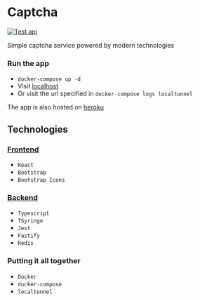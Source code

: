 # Captcha

[![Test api](https://github.com/nicola-bovolato/captcha/actions/workflows/test-api.yaml/badge.svg?branch=master)](https://github.com/nicola-bovolato/captcha/actions/workflows/test-api.yaml)


Simple captcha service powered by modern technologies

### Run the app

 - `docker-compose up -d`
 - Visit [localhost](http://localhost)
 - Or visit the url specified in `docker-compose logs localtunnel`

The app is also hosted on [heroku](https://nb-captcha.herokuapp.com/)

## Technologies

 ### [Frontend](./frontend/)

  - `React`
  - `Bootstrap`
  - `Bootstrap Icons`

 ### [Backend](./api/)

  - `Typescript`
  - `TSyringe`
  - `Jest`
  - `Fastify`
  - `Redis`

 ### Putting it all together

  - `Docker`
  - `docker-compose`
  - `localtunnel`
